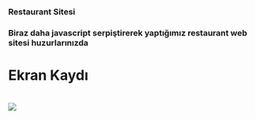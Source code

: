 <h3> Restaurant Sitesi <h3>

<p> Biraz daha javascript serpiştirerek yaptığımız restaurant web sitesi huzurlarınızda <p>

<h1> Ekran Kaydı <h1>

![](restekran.gif)
